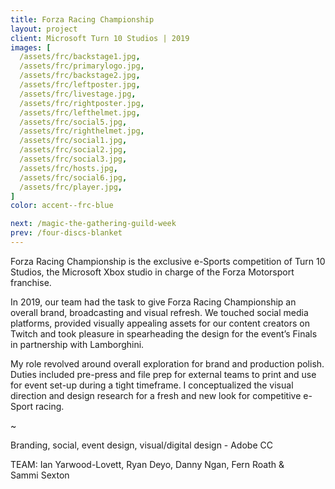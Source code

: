 ```yaml
---
title: Forza Racing Championship
layout: project
client: Microsoft Turn 10 Studios | 2019
images: [
  /assets/frc/backstage1.jpg,
  /assets/frc/primarylogo.jpg,
  /assets/frc/backstage2.jpg,
  /assets/frc/leftposter.jpg,
  /assets/frc/livestage.jpg,
  /assets/frc/rightposter.jpg,
  /assets/frc/lefthelmet.jpg,
  /assets/frc/social5.jpg,
  /assets/frc/righthelmet.jpg,
  /assets/frc/social1.jpg,
  /assets/frc/social2.jpg,
  /assets/frc/social3.jpg,
  /assets/frc/hosts.jpg,
  /assets/frc/social6.jpg,
  /assets/frc/player.jpg,
]
color: accent--frc-blue

next: /magic-the-gathering-guild-week
prev: /four-discs-blanket
---
```


Forza Racing Championship is the exclusive e-Sports competition of Turn 10 Studios, the Microsoft Xbox studio in charge of the Forza Motorsport franchise.

In 2019, our team had the task to give Forza Racing Championship an overall brand, broadcasting and visual refresh. We touched social media platforms, provided visually appealing assets for our content creators on Twitch and took pleasure in spearheading the design for the event’s Finals in partnership with Lamborghini.

My role revolved around overall exploration for brand and production polish. Duties included pre-press and file prep for external teams to print and use for event set-up during a tight timeframe. I conceptualized the visual direction and design research for a fresh and new look for competitive e-Sport racing.

~

Branding, social, event design, visual/digital design - Adobe CC

TEAM: Ian&nbsp;Yarwood-Lovett, Ryan&nbsp;Deyo, Danny&nbsp;Ngan, Fern&nbsp;Roath & Sammi&nbsp;Sexton

